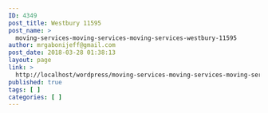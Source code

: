 ```yaml
---
ID: 4349
post_title: Westbury 11595
post_name: >
  moving-services-moving-services-moving-services-westbury-11595
author: mrgabonijeff@gmail.com
post_date: 2018-03-28 01:38:13
layout: page
link: >
  http://localhost/wordpress/moving-services-moving-services-moving-services-westbury-11595/
published: true
tags: [ ]
categories: [ ]
---
```

